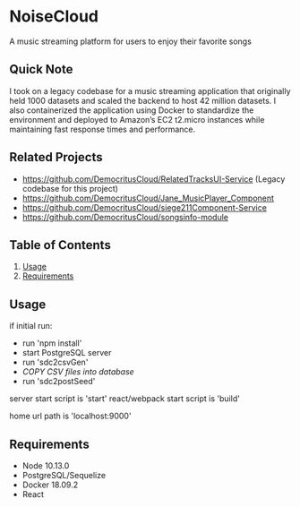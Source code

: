 # NoiseCloud

A music streaming platform for users to enjoy their favorite songs

## Quick Note
I took on a legacy codebase for a music streaming application that originally held 1000 datasets and scaled the backend to host 42 million datasets. I also containerized the application using Docker to standardize the environment and deployed to Amazon’s EC2 t2.micro instances while maintaining fast response times and performance.

## Related Projects
  
  - https://github.com/DemocritusCloud/RelatedTracksUI-Service (Legacy codebase for this project)
  - https://github.com/DemocritusCloud/Jane_MusicPlayer_Component
  - https://github.com/DemocritusCloud/siege211Component-Service
  - https://github.com/DemocritusCloud/songsinfo-module

## Table of Contents

1. [Usage](#Usage)
1. [Requirements](#requirements)

## Usage

if initial run:

  - run 'npm install'
  - start PostgreSQL server
  - run 'sdc2csvGen'
  - *COPY CSV files into database*
  - run 'sdc2postSeed'

server start script is 'start'
react/webpack start script is 'build'

home url path is 'localhost:9000'

## Requirements

- Node 10.13.0
- PostgreSQL/Sequelize
- Docker 18.09.2
- React

